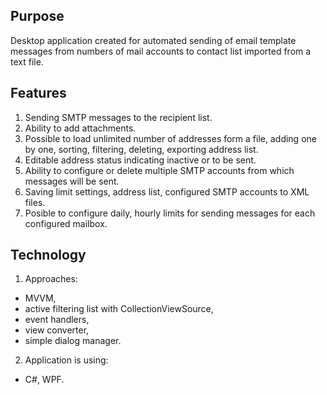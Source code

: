 ## Purpose

Desktop application created for automated sending of email template messages from numbers of mail accounts to contact list imported from a text file.

## Features

1. Sending SMTP messages to the recipient list.
2. Ability to add attachments.
3. Possible to load unlimited number of addresses form a file, adding one by one, sorting, filtering, deleting, exporting address list.
4. Editable address status indicating inactive or to be sent.
5. Ability to configure or delete multiple SMTP accounts from which messages will be sent.
6. Saving limit settings, address list, configured SMTP accounts to XML files.
7. Posible to configure daily, hourly limits for sending messages for each configured mailbox.

## Technology

1. Approaches:
  - MVVM,
  - active filtering list with CollectionViewSource,
  - event handlers,
  - view converter,
  - simple dialog manager.
  
2. Application is using:
  - C#, WPF.
